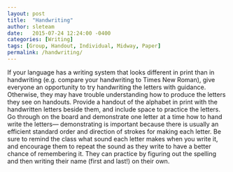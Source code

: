 ```yaml
---
layout: post
title:  "Handwriting"
author: sleteam
date:   2015-07-24 12:24:00 -0400
categories: [Writing]
tags: [Group, Handout, Individual, Midway, Paper]
permalink: /handwriting/
---
```

If your language has a writing system that looks different in print than in handwriting (e.g. compare your handwriting to Times New Roman), give everyone an opportunity to try handwriting the letters with guidance. Otherwise, they may have trouble understanding how to produce the letters they see on handouts. Provide a handout of the alphabet in print with the handwritten letters beside them, and include space to practice the letters. Go through on the board and demonstrate one letter at a time how to hand write the letters— demonstrating is important because there is usually an efficient standard order and direction of strokes for making each letter. Be sure to remind the class what sound each letter makes when you write it, and encourage them to repeat the sound as they write to have a better chance of remembering it. They can practice by figuring out the spelling and then writing their name (first and last!) on their own.